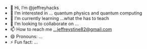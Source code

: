 - 👋 Hi, I’m @jeffreyhacks
- 👀 I’m interested in ... quantum physics and quantum computing
- 🌱 I’m currently learning ...what the has to teach
- 💞️ I’m looking to collaborate on ...
- 📫 How to reach me ...jeffreystine82@gmail.com
- 😄 Pronouns: ...
- ⚡ Fun fact: ...

<!---
jeffreyhacks/jeffreyhacks is a ✨ special ✨ repository because its `README.md` (this file) appears on your GitHub profile.
You can click the Preview link to take a look at your changes.
--->
